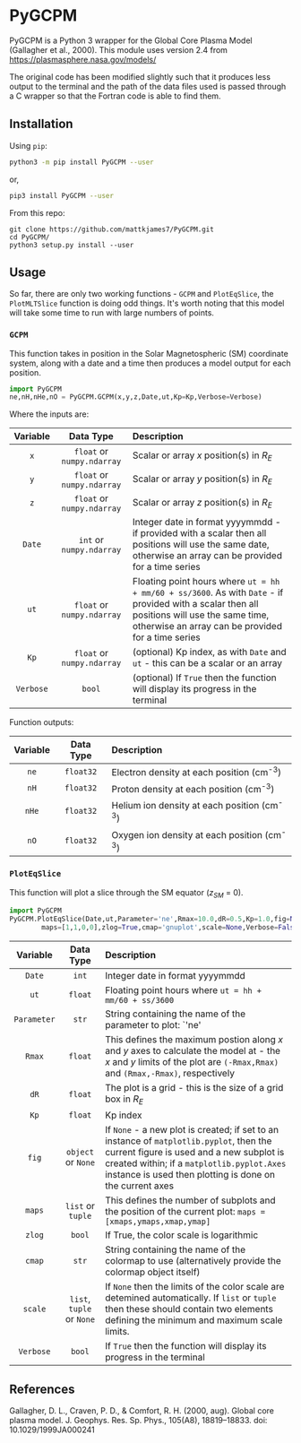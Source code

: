 # PyGCPM

PyGCPM is a Python 3 wrapper for the Global Core Plasma Model
(Gallagher et al., 2000). This module uses version 2.4 from
https://plasmasphere.nasa.gov/models/

The original code has been modified slightly such that it produces less 
output to the terminal and the path of the data files used is passed 
through a C wrapper so that the Fortran code is able to find them.

## Installation

Using `pip`:

```bash
python3 -m pip install PyGCPM --user
```

or,

```bash
pip3 install PyGCPM --user
```

From this repo:

```
git clone https://github.com/mattkjames7/PyGCPM.git
cd PyGCPM/
python3 setup.py install --user
```

## Usage

So far, there are only two working functions - `GCPM` and `PlotEqSlice`,
the `PlotMLTSlice` function is doing odd things. It's worth noting that
this model will take some time to run with large numbers of points.

### `GCPM`

This function takes in position in the Solar Magnetospheric (SM) 
coordinate system, along with a date and a time then produces a model
output for each position.

```python
import PyGCPM
ne,nH,nHe,nO = PyGCPM.GCPM(x,y,z,Date,ut,Kp=Kp,Verbose=Verbose)
```

Where the inputs are:

| Variable | Data Type | Description | 
|:--:|:---:|:---|
| `x` | `float` or `numpy.ndarray` | Scalar or array _x_ position(s) in _R<sub>E</sub>_ |
| `y` | `float` or `numpy.ndarray` | Scalar or array _y_ position(s) in _R<sub>E</sub>_ |
| `z` | `float` or `numpy.ndarray` | Scalar or array _z_ position(s) in _R<sub>E</sub>_ |
| `Date` | `int` or `numpy.ndarray` | Integer date in format yyyymmdd - if provided with a scalar then all positions will use the same date, otherwise an array can be provided for a time series |
| `ut` | `float` or `numpy.ndarray` | Floating point hours where `ut = hh + mm/60 + ss/3600`. As with `Date` - if provided with a scalar then all positions will use the same time, otherwise an array can be provided for a time series |
| `Kp` | `float` or `numpy.ndarray` | (optional) Kp index, as with `Date` and `ut` - this can be a scalar or an array |
| `Verbose` | `bool` | (optional) If `True` then the function will display its progress in the terminal |

Function outputs:

| Variable | Data Type | Description | 
|:--:|:---:|:---|
| `ne` | `float32` | Electron density at each position (cm<sup>-3</sup>) |
| `nH` | `float32` | Proton density at each position (cm<sup>-3</sup>)  |
| `nHe` | `float32` | Helium ion density at each position (cm<sup>-3</sup>)  |
| `nO` | `float32` | Oxygen ion density at each position (cm<sup>-3</sup>)  |


### `PlotEqSlice`

This function will plot a slice through the SM equator (_z<sub>SM</sub>_ = 0).

```python
import PyGCPM
PyGCPM.PlotEqSlice(Date,ut,Parameter='ne',Rmax=10.0,dR=0.5,Kp=1.0,fig=None,
		maps=[1,1,0,0],zlog=True,cmap='gnuplot',scale=None,Verbose=False)
```

| Variable | Data Type | Description | 
|:--:|:---:|:---|
| `Date` | `int` | Integer date in format yyyymmdd |
| `ut` | `float` | Floating point hours where `ut = hh + mm/60 + ss/3600` |
| `Parameter` | `str` | String containing the name of the parameter to plot: `'ne'|'nH'|'nHe'|'nO'` |
| `Rmax` | `float` | This defines the maximum postion along _x_ and _y_ axes to calculate the model at - the _x_ and _y_ limits of the plot are `(-Rmax,Rmax)` and `(Rmax,-Rmax)`, respectively |
| `dR` | `float` | The plot is a grid - this is the size of a grid box in _R<sub>E</sub>_ |
| `Kp` | `float` | Kp index |
| `fig` | `object` or `None` | If `None` - a new plot is created; if set to an instance of `matplotlib.pyplot`, then the current figure is used and a new subplot is created within; if a `matplotlib.pyplot.Axes` instance is used then plotting is done on the current axes |
| `maps` | `list` or `tuple` | This defines the number of subplots and the position of the current plot: `maps = [xmaps,ymaps,xmap,ymap]` |
| `zlog` | `bool` | If True, the color scale is logarithmic |
| `cmap` | `str` | String containing the name of the colormap to use (alternatively provide the colormap object itself) |
| `scale` | `list`, `tuple` or `None` | If `None` then the limits of the color scale are detemined automatically. If `list` or `tuple` then these should contain two elements defining the minimum and maximum scale limits. |
| `Verbose` | `bool` | If `True` then the function will display its progress in the terminal |



## References

Gallagher, D. L., Craven, P. D., & Comfort, R. H. (2000, aug). Global core plasma model.
J. Geophys. Res. Sp. Phys., 105(A8), 18819–18833. doi: 10.1029/1999JA000241
